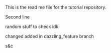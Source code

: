 This is the read me file for the tutorial repository.

Second line


random stuff to check idk

changed added in dazzling_feature branch

s&c